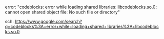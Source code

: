 error: "codeblocks: error while loading shared libraries: libcodeblocks.so.0: cannot open shared object file: No such file or directory"

sch: https://www.google.com/search?q=codeblocks%3A+error+while+loading+shared+libraries%3A+libcodeblocks.so.0